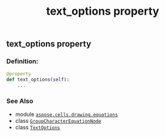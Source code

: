 ﻿---
title: text_options property
second_title: Aspose.Cells for Python via .NET API References
description: 
type: docs
weight: 230
url: /aspose.cells.drawing.equations/groupcharacterequationnode/text_options/
is_root: false
---

## text_options property

### Definition:
```python
@property
def text_options(self):
    ...
```

### See Also
* module [`aspose.cells.drawing.equations`](../../)
* class [`GroupCharacterEquationNode`](/cells/python-net/aspose.cells.drawing.equations/groupcharacterequationnode)
* class [`TextOptions`](/cells/python-net/aspose.cells.drawing.texts/textoptions)

